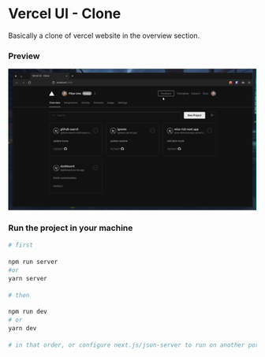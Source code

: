 # Vercel UI - Clone

Basically a clone of vercel website in the overview section.

### Preview

<img src="./assets/vercel-ui-clone-preview.gif" alt="Vercel UI Clone" />

### Run the project in your machine

```bash
# first

npm run server
#or
yarn server

# then

npm run dev
# or
yarn dev

# in that order, or configure next.js/json-server to run on another port.
```